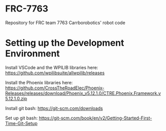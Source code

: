 # FRC-7763
Repository for FRC team 7763 Carrborobotics' robot code

# Setting up the Development Environment

Install VSCode and the WPILIB libraries here:
https://github.com/wpilibsuite/allwpilib/releases

Install the Phoenix libraries here:
https://github.com/CrossTheRoadElec/Phoenix-Releases/releases/download/Phoenix_v5.12.1.0/CTRE.Phoenix.Framework.v5.12.1.0.zip

Install git bash:
https://git-scm.com/downloads

Set up git bash:
https://git-scm.com/book/en/v2/Getting-Started-First-Time-Git-Setup

